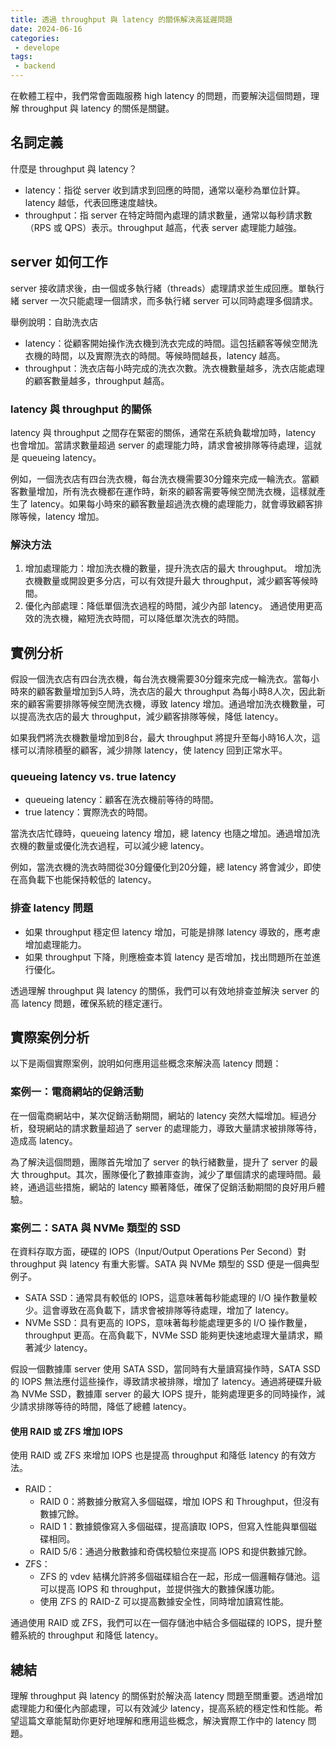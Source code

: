 ```yaml
---
title: 透過 throughput 與 latency 的關係解決高延遲問題
date: 2024-06-16
categories:
 - develope
tags:
 - backend
---
```



在軟體工程中，我們常會面臨服務 high latency 的問題，而要解決這個問題，理解 throughput 與 latency 的關係是關鍵。

## 名詞定義

什麼是 throughput 與 latency？

- latency：指從 server 收到請求到回應的時間，通常以毫秒為單位計算。latency 越低，代表回應速度越快。
- throughput：指 server 在特定時間內處理的請求數量，通常以每秒請求數（RPS 或 QPS）表示。throughput 越高，代表 server 處理能力越強。

## server 如何工作

server 接收請求後，由一個或多執行緒（threads）處理請求並生成回應。單執行緒 server 一次只能處理一個請求，而多執行緒 server 可以同時處理多個請求。

舉例說明：自助洗衣店

- latency：從顧客開始操作洗衣機到洗衣完成的時間。這包括顧客等候空閒洗衣機的時間，以及實際洗衣的時間。等候時間越長，latency 越高。
- throughput：洗衣店每小時完成的洗衣次數。洗衣機數量越多，洗衣店能處理的顧客數量越多，throughput 越高。

### latency 與 throughput 的關係

latency 與 throughput 之間存在緊密的關係，通常在系統負載增加時，latency 也會增加。當請求數量超過 server 的處理能力時，請求會被排隊等待處理，這就是 queueing latency。

例如，一個洗衣店有四台洗衣機，每台洗衣機需要30分鐘來完成一輪洗衣。當顧客數量增加，所有洗衣機都在運作時，新來的顧客需要等候空閒洗衣機，這樣就產生了 latency。如果每小時來的顧客數量超過洗衣機的處理能力，就會導致顧客排隊等候，latency 增加。

### 解決方法

1. 增加處理能力：增加洗衣機的數量，提升洗衣店的最大 throughput。
    增加洗衣機數量或開設更多分店，可以有效提升最大 throughput，減少顧客等候時間。
1. 優化內部處理：降低單個洗衣過程的時間，減少內部 latency。
    通過使用更高效的洗衣機，縮短洗衣時間，可以降低單次洗衣的時間。

## 實例分析

假設一個洗衣店有四台洗衣機，每台洗衣機需要30分鐘來完成一輪洗衣。當每小時來的顧客數量增加到5人時，洗衣店的最大 throughput 為每小時8人次，因此新來的顧客需要排隊等候空閒洗衣機，導致 latency 增加。通過增加洗衣機數量，可以提高洗衣店的最大 throughput，減少顧客排隊等候，降低 latency。

如果我們將洗衣機數量增加到8台，最大 throughput 將提升至每小時16人次，這樣可以清除積壓的顧客，減少排隊 latency，使 latency 回到正常水平。

### queueing latency vs. true latency

- queueing latency：顧客在洗衣機前等待的時間。
- true latency：實際洗衣的時間。

當洗衣店忙碌時，queueing latency 增加，總 latency 也隨之增加。通過增加洗衣機的數量或優化洗衣過程，可以減少總 latency。

例如，當洗衣機的洗衣時間從30分鐘優化到20分鐘，總 latency 將會減少，即使在高負載下也能保持較低的 latency。

### 排查 latency 問題

- 如果 throughput 穩定但 latency 增加，可能是排隊 latency 導致的，應考慮增加處理能力。
- 如果 throughput 下降，則應檢查本質 latency 是否增加，找出問題所在並進行優化。

透過理解 throughput 與 latency 的關係，我們可以有效地排查並解決 server 的高 latency 問題，確保系統的穩定運行。

## 實際案例分析

以下是兩個實際案例，說明如何應用這些概念來解決高 latency 問題：

### 案例一：電商網站的促銷活動

在一個電商網站中，某次促銷活動期間，網站的 latency 突然大幅增加。經過分析，發現網站的請求數量超過了 server 的處理能力，導致大量請求被排隊等待，造成高 latency。

為了解決這個問題，團隊首先增加了 server 的執行緒數量，提升了 server 的最大 throughput。其次，團隊優化了數據庫查詢，減少了單個請求的處理時間。最終，通過這些措施，網站的 latency 顯著降低，確保了促銷活動期間的良好用戶體驗。

### 案例二：SATA 與 NVMe 類型的 SSD

在資料存取方面，硬碟的 IOPS（Input/Output Operations Per Second）對 throughput 與 latency 有重大影響。SATA 與 NVMe 類型的 SSD 便是一個典型例子。

- SATA SSD：通常具有較低的 IOPS，這意味著每秒能處理的 I/O 操作數量較少。這會導致在高負載下，請求會被排隊等待處理，增加了 latency。
- NVMe SSD：具有更高的 IOPS，意味著每秒能處理更多的 I/O 操作數量，throughput 更高。在高負載下，NVMe SSD 能夠更快速地處理大量請求，顯著減少 latency。

假設一個數據庫 server 使用 SATA SSD，當同時有大量讀寫操作時，SATA SSD 的 IOPS 無法應付這些操作，導致請求被排隊，增加了 latency。通過將硬碟升級為 NVMe SSD，數據庫 server 的最大 IOPS 提升，能夠處理更多的同時操作，減少請求排隊等待的時間，降低了總體 latency。

#### 使用 RAID 或 ZFS 增加 IOPS

使用 RAID 或 ZFS 來增加 IOPS 也是提高 throughput 和降低 latency 的有效方法。

- RAID：
  - RAID 0：將數據分散寫入多個磁碟，增加 IOPS 和 Throughput，但沒有數據冗餘。
  - RAID 1：數據鏡像寫入多個磁碟，提高讀取 IOPS，但寫入性能與單個磁碟相同。
  - RAID 5/6：通過分散數據和奇偶校驗位來提高 IOPS 和提供數據冗餘。
- ZFS：
  - ZFS 的 vdev 結構允許將多個磁碟組合在一起，形成一個邏輯存儲池。這可以提高 IOPS 和 throughput，並提供強大的數據保護功能。
  - 使用 ZFS 的 RAID-Z 可以提高數據安全性，同時增加讀寫性能。

通過使用 RAID 或 ZFS，我們可以在一個存儲池中結合多個磁碟的 IOPS，提升整體系統的 throughput 和降低 latency。

## 總結

理解 throughput 與 latency 的關係對於解決高 latency 問題至關重要。透過增加處理能力和優化內部處理，可以有效減少 latency，提高系統的穩定性和性能。希望這篇文章能幫助你更好地理解和應用這些概念，解決實際工作中的 latency 問題。
